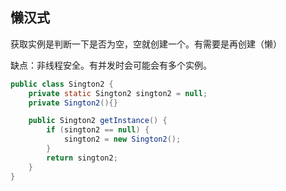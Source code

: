 ## 懒汉式

获取实例是判断一下是否为空，空就创建一个。有需要是再创建（懒）

缺点：非线程安全。有并发时会可能会有多个实例。

```java
public class Sington2 {
    private static Sington2 sington2 = null;
    private Sington2(){}

    public Sington2 getInstance() {
        if (sington2 == null) {
            sington2 = new Sington2();
        }
        return sington2;
    }
}

```

